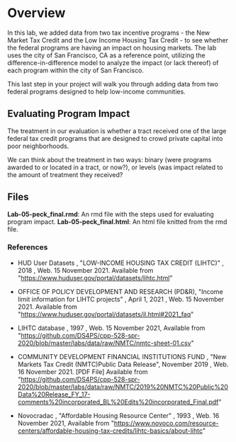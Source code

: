 
# Overview
In this lab, we added data from two tax incentive programs - the New Market Tax Credit and the Low Income Housing Tax Credit - to see whether the federal programs are having an impact on housing markets. The lab uses the city of San Francisco, CA as a reference point, utilizing the difference-in-difference model to analyze the impact (or lack thereof) of each program within the city of San Francisco.

This last step in your project will walk you through adding data from two federal programs designed to help low-income communities.

## Evaluating Program Impact
The treatment in our evaluation is whether a tract received one of the large federal tax credit programs that are designed to crowd private capital into poor neighborhoods.

We can think about the treatment in two ways: binary (were programs awarded to or located in a tract, or now?), or levels (was impact related to the amount of treatment they received?

## Files
**Lab-05-peck_final.rmd**: An rmd file with the steps used for evaluating program impact.
**Lab-05-peck_final.html**: An html file knitted from the rmd file.

### References

- HUD User Datasets , "LOW-INCOME HOUSING TAX CREDIT (LIHTC)" , 2018 , Web. 15 November 2021. Available from "https://www.huduser.gov/portal/datasets/lihtc.html"

- OFFICE OF POLICY DEVELOPMENT AND RESEARCH (PD&R), "Income limit information for LIHTC projects" , April 1, 2021  , Web. 15 November 2021. Available from "https://www.huduser.gov/portal/datasets/il.html#2021_faq"

- LIHTC database , 1997 , Web. 15 November 2021, Available from "https://github.com/DS4PS/cpp-528-spr-2020/blob/master/labs/data/raw/NMTC/nmtc-sheet-01.csv"

- COMMUNITY DEVELOPMENT FINANCIAL INSTITUTIONS FUND , "New Markets Tax Credit (NMTC)Public Data Release", November 2019 , Web. 16 November 2021. [PDF File] Available from "https://github.com/DS4PS/cpp-528-spr-2020/blob/master/labs/data/raw/NMTC/2019%20NMTC%20Public%20Data%20Release_FY_17-comments%20incorporated_BL%20Edits%20incorporated_Final.pdf"

- Novocradac , "Affordable Housing Resource Center" , 1993 , Web. 16 November 2021, Available from "https://www.novoco.com/resource-centers/affordable-housing-tax-credits/lihtc-basics/about-lihtc"
